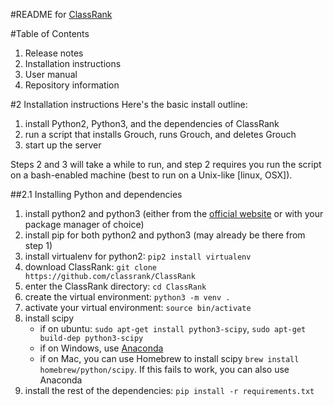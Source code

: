 #README for [ClassRank][0]

#Table of Contents

1. Release notes
2. Installation instructions
3. User manual
4. Repository information

#2 Installation instructions
Here's the basic install outline:

1. install Python2, Python3, and the dependencies of ClassRank
2. run a script that installs Grouch, runs Grouch, and deletes Grouch
3. start up the server

Steps 2 and 3 will take a while to run, and step 2 requires you run the
script on a bash-enabled machine (best to run on a Unix-like [linux, OSX]).

##2.1 Installing Python and dependencies

1. install python2 and python3 (either from the [official website][1] or with
   your package manager of choice)
2. install pip for both python2 and python3 (may already be there from step 1)
3. install virtualenv for python2: `pip2 install virtualenv`
4. download ClassRank: `git clone https://github.com/classrank/ClassRank`
5. enter the ClassRank directory: `cd ClassRank`
6. create the virtual environment: `python3 -m venv .`
7. activate your virtual environment: `source bin/activate`
8. install scipy
    - if on ubuntu: `sudo apt-get install python3-scipy`,
      `sudo apt-get build-dep python3-scipy`
    - if on Windows, use [Anaconda][2]
    - if on Mac, you can use Homebrew to install scipy
      `brew install homebrew/python/scipy`. If this fails to work, you can also
       use Anaconda
9. install the rest of the dependencies: `pip install -r requirements.txt`

[0]: https://github.com/classrank/ClassRank
[1]: https://www.python.org
[2]: https://www.continuum.io/downloads

